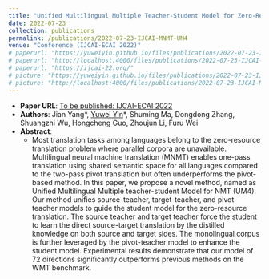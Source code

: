 ```yaml
---
title: "Unified Multilingual Multiple Teacher-Student Model for Zero-Resource Neural Machine Translation"
date: 2022-07-23
collection: publications
permalink: /publications/2022-07-23-IJCAI-MNMT-UM4
venue: "Conference (IJCAI-ECAI 2022)"
# paperurl: "https://yuweiyin.github.io/files/publications/2022-07-23-IJCAI-MNMT-UM4.pdf"
# paperurl: "http://localhost:4000/files/publications/2022-07-23-IJCAI-MNMT-UM4.pdf"
# paperurl: "https://ijcai-22.org/"
# picture: "https://yuweiyin.github.io/files/publications/2022-07-23-IJCAI-MNMT-UM4.png"
# picture: "http://localhost:4000/files/publications/2022-07-23-IJCAI-MNMT-UM4.png"
---
```


<script src="https://polyfill.io/v3/polyfill.min.js?features=es6"></script>
<script id="MathJax-script" async src="https://cdn.jsdelivr.net/npm/mathjax@3/es5/tex-mml-chtml.js"></script>
<script> 
MathJax = {
  tex: {
    inlineMath: [['$', '$']],
    processEscapes: true
  }
};
</script>

<!-- ## Unified Multilingual Multiple Teacher-Student Model for Zero-Resource Neural Machine Translation -->

- **Paper URL**: [To be published: IJCAI-ECAI 2022](https://ijcai-22.org/)
- **Authors**: Jian Yang\*, <u>Yuwei Yin</u>\*, Shuming Ma, Dongdong Zhang, Shuangzhi Wu, Hongcheng Guo, Zhoujun Li, Furu Wei
- **Abstract**:
  - Most translation tasks among languages belong to the zero-resource translation problem where parallel corpora are unavailable. Multilingual neural machine translation (MNMT) enables one-pass translation using shared semantic space for all languages compared to the two-pass pivot translation but often underperforms the pivot-based method. In this paper, we propose a novel method, named as Unified Multilingual Multiple teacher-student Model for NMT (UM4). Our method unifies source-teacher, target-teacher, and pivot-teacher models to guide the student model for the zero-resource translation. The source teacher and target teacher force the student to learn the direct source-target translation by the distilled knowledge on both source and target sides. The monolingual corpus is further leveraged by the pivot-teacher model to enhance the student model. Experimental results demonstrate that our model of 72 directions significantly outperforms previous methods on the WMT benchmark.

<!-- ![picture](https://yuweiyin.github.io/files/publications/2022-07-23-IJCAI-MNMT-UM4.png) -->
<!-- ![picture](http://localhost:4000/files/publications/2022-07-23-IJCAI-MNMT-UM4.png) -->

<!-- - **Citation**:
  -  -->

<!-- ```bibtex
``` -->
